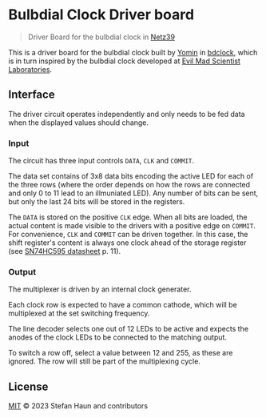 # Bulbdial Clock Driver board

> Driver Board for the bulbdial clock in [Netz39](https://www.netz39.de)

This is a driver board for the bulbdial clock built by [Yomin](https://github.com/Yomin) in [bdclock](https://github.com/Yomin/bdclock), which is in turn inspired by the bulbdial clock developed at [Evil Mad Scientist Laboratories](https://www.evilmadscientist.com/2009/a-bulbdial-clock/).

## Interface

The driver circuit operates independently and only needs to be fed data when the displayed values should change.

### Input

The circuit has three input controls `DATA`, `CLK` and `COMMIT`.

The data set contains of 3x8 data bits encoding the active LED for each of the three rows (where the order depends on how the rows are connected and only 0 to 11 lead to an illmuniated LED). Any number of bits can be sent, but only the last 24 bits will be stored in the registers.

The `DATA` is stored on the positive `CLK` edge. When all bits are loaded, the actual content is made visible to the drivers with a positive edge on `COMMIT`. For convenience, `CLK` and `COMMIT` can be driven together. In this case, the shift register's content is always one clock ahead of the storage register (see [SN74HC595 datasheet](https://www.ti.com/lit/ds/symlink/sn74hc595.pdf) p. 11).

### Output

The multiplexer is driven by an internal clock generater.

Each clock row is expected to have a common cathode, which will be multiplexed at the set switching frequency.

The line decoder selects one out of 12 LEDs to be active and expects the anodes of the clock LEDs to be connected to the matching output.

To switch a row off, select a value between 12 and 255, as these are ignored. The row will still be part of the multiplexing cycle.

## License

[MIT](LICENSE.txt) © 2023 Stefan Haun and contributors
